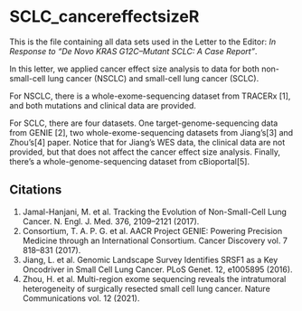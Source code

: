 # SCLC_cancereffectsizeR

This is the file containing all data sets used in the Letter to the Editor: _In Response to “De Novo KRAS G12C–Mutant SCLC: A Case Report”_.

In this letter, we applied cancer effect size analysis to data for both non-small-cell lung cancer (NSCLC) and small-cell lung cancer (SCLC).

For NSCLC, there is a whole-exome-sequencing dataset from TRACERx [1], and both mutations and clinical data are provided.

For SCLC, there are four datasets. One target-genome-sequencing data from GENIE [2], two whole-exome-sequencing datasets from Jiang’s[3] and Zhou’s[4] paper. Notice that for Jiang’s WES data, the clinical data are not provided, but that does not affect the cancer effect size analysis. Finally, there’s a whole-genome-sequencing dataset from cBioportal[5].

## Citations


1. Jamal-Hanjani, M. et al. Tracking the Evolution of Non-Small-Cell Lung Cancer. N. Engl. J. Med. 376, 2109–2121 (2017).
2. Consortium, T. A. P. G. et al. AACR Project GENIE: Powering Precision Medicine through an International Consortium. Cancer Discovery vol. 7 818–831 (2017).
3. Jiang, L. et al. Genomic Landscape Survey Identifies SRSF1 as a Key Oncodriver in Small Cell Lung Cancer. PLoS Genet. 12, e1005895 (2016).
4. Zhou, H. et al. Multi-region exome sequencing reveals the intratumoral heterogeneity of surgically resected small cell lung cancer. Nature Communications vol. 12 (2021).
